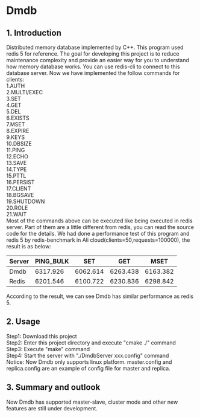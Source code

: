 # Dmdb
## 1. Introduction
Distributed memory database implemented by C++. This program used redis 5 for reference.
The goal for developing this project is to reduce maintenance complexity and provide an
easier way for you to understand how memory database works. You can use redis-cli to 
connect to this database server. Now we have implemented the follow commands for clients:  
1.AUTH  
2.MULTI/EXEC  
3.SET  
4.GET  
5.DEL  
6.EXISTS  
7.MSET  
8.EXPIRE  
9.KEYS  
10.DBSIZE  
11.PING  
12.ECHO  
13.SAVE  
14.TYPE  
15.PTTL  
16.PERSIST  
17.CLIENT  
18.BGSAVE  
19.SHUTDOWN  
20.ROLE  
21.WAIT  
Most of the commands above can be executed like being executed in redis server. Part of them
are a little different from redis, you can read the source code for the details. We had done
a performance test of this program and redis 5 by redis-benchmark in Ali cloud(clients=50,requests=100000), the result is as below: 

Server| PING_BULK | SET      | GET      | MSET
------|-----------|----------|----------|---------
Dmdb  | 6317.926  | 6062.614 | 6263.438 | 6163.382
Redis | 6201.546  | 6100.722 | 6230.836 | 6298.842

According to the result, we can see Dmdb has similar performance as redis 5.

## 2. Usage
Step1: Download this project  
Step2: Enter this project directory and execute "cmake ./" command  
Step3: Execute "make" command  
Step4: Start the server with "./DmdbServer xxx.config" command  
Notice: Now Dmdb only supports linux platform. master.config and replica.config are an example
of config file for master and replica. 

## 3. Summary and outlook
Now Dmdb has supported master-slave, cluster mode and other new features are still under development.  



